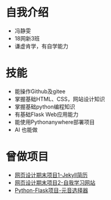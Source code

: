 # 自我介绍
* 冯静雯
* 18网新3班
* 谦虚肯学，有自学能力
# 技能
* 能操作Github及gitee
* 掌握基础HTML、CSS，网站设计知识
* 掌握基础python编程知识
* 有基础Flask Web应用能力
* 能使用Pythonanywhere部署项目
* AI 也能做
# 曾做项目
* [网页设计期末项目1-Jekyll简历 ](http://jwfung.gitee.io/resume/)
* [网页设计期末项目2-自我学习网站](http://jwfung.gitee.io/)
* [Python-Flask项目-元音选择器]( http://jingwenfung1111.pythonanywhere.com/)
